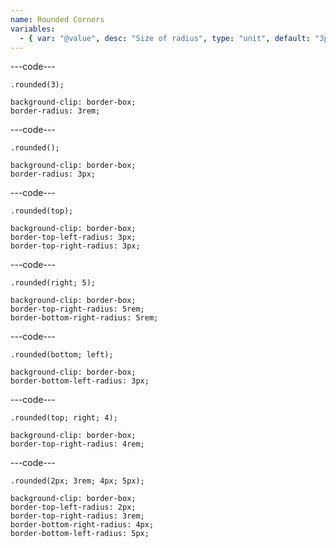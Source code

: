```yaml
---
name: Rounded Corners
variables:
  - { var: "@value", desc: "Size of radius", type: "unit", default: "3px" }
---
```


---code---

```less
.rounded(3);
```

```less
background-clip: border-box;
border-radius: 3rem;
```

---code---

```less
.rounded();
```

```less
background-clip: border-box;
border-radius: 3px;
```

---code---

```less
.rounded(top);
```

```less
background-clip: border-box;
border-top-left-radius: 3px;
border-top-right-radius: 3px;
```

---code---

```less
.rounded(right; 5);
```

```less
background-clip: border-box;
border-top-right-radius: 5rem;
border-bottom-right-radius: 5rem;

```

---code---

```less
.rounded(bottom; left);
```

```less
background-clip: border-box;
border-bottom-left-radius: 3px;
```

---code---

```less
.rounded(top; right; 4);
```

```less
background-clip: border-box;
border-top-right-radius: 4rem;
```

---code---

```less
.rounded(2px; 3rem; 4px; 5px);
```

```less
background-clip: border-box;
border-top-left-radius: 2px;
border-top-right-radius: 3rem;
border-bottom-right-radius: 4px;
border-bottom-left-radius: 5px;
```